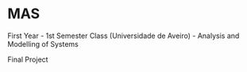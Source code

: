 # MAS
First Year - 1st Semester Class (Universidade de Aveiro) - Analysis and Modelling of Systems

Final Project
